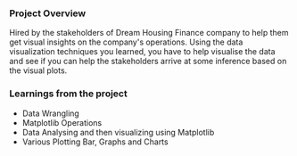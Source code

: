 ### Project Overview

 Hired by the stakeholders of Dream Housing Finance company to help them get visual insights on the company's operations. Using the data visualization techniques you learned, you have to help visualise the data and see if you can help the stakeholders arrive at some inference based on the visual plots.


### Learnings from the project

 - Data Wrangling
- Matplotlib Operations
- Data Analysing and then visualizing using Matplotlib
- Various Plotting Bar, Graphs and Charts


